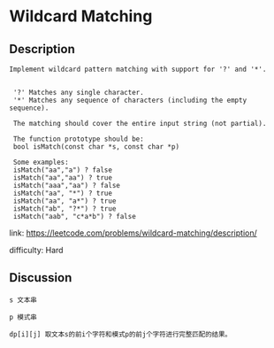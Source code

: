 # Wildcard Matching

## Description

```
Implement wildcard pattern matching with support for '?' and '*'.


 '?' Matches any single character.
 '*' Matches any sequence of characters (including the empty sequence).

 The matching should cover the entire input string (not partial).

 The function prototype should be:
 bool isMatch(const char *s, const char *p)

 Some examples:
 isMatch("aa","a") ? false
 isMatch("aa","aa") ? true
 isMatch("aaa","aa") ? false
 isMatch("aa", "*") ? true
 isMatch("aa", "a*") ? true
 isMatch("ab", "?*") ? true
 isMatch("aab", "c*a*b") ? false
```

link: https://leetcode.com/problems/wildcard-matching/description/

difficulty: Hard

## Discussion

```
s 文本串

p 模式串

dp[i][j] 取文本s的前i个字符和模式p的前j个字符进行完整匹配的结果。
```